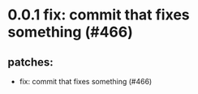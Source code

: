 # 0.0.1 fix: commit that fixes something (#466)

## patches:
* fix: commit that fixes something (#466)

